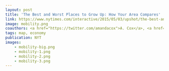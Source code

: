 ```yaml
---
layout: post
title: 'The Best and Worst Places to Grow Up: How Your Area Compares'
link: https://www.nytimes.com/interactive/2015/05/03/upshot/the-best-and-worst-places-to-grow-up-how-your-area-compares.html
image: mobility.png 
coauthors: <a href="https://twitter.com/amandacox">A. Cox</a>, <a href="http://kpq.github.io">K. Quealy</a>, <a href="http://maps.grammata.com/">M. Bloch</a> & <a href="https://twitter.com/ericbuth">E. Buth</a>
tags: map, economy
publication: NYT
images:
    - mobility-big.png
    - mobility-1.png
    - mobility-2.png
    - mobility-3.png
---
```

